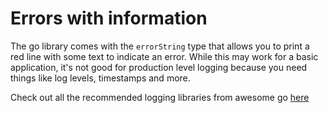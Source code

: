 # Errors with information
The go library comes with the `errorString` type that allows you to print a red line with some text to indicate an
error. While this may work for a basic application, it's not good for production level logging because you need things
like log levels, timestamps and more.

Check out all the recommended logging libraries from awesome go [here](https://github.com/avelino/awesome-go#logging)